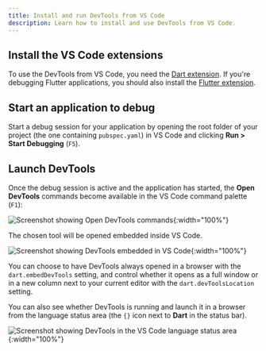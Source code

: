 ```yaml
---
title: Install and run DevTools from VS Code
description: Learn how to install and use DevTools from VS Code.
---
```


## Install the VS Code extensions

To use the DevTools from VS Code, you need the [Dart extension][].
If you're debugging Flutter applications, you should also install
the [Flutter extension][].

## Start an application to debug

Start a debug session for your application by opening the root
folder of your project (the one containing `pubspec.yaml`)
in VS Code and clicking **Run > Start Debugging** (`F5`).

## Launch DevTools

Once the debug session is active and the application has started,
the **Open DevTools** commands become available in the
VS Code command palette (`F1`):

![Screenshot showing Open DevTools commands]({{site.url}}/assets/images/docs/tools/vs-code/vscode_command.png){:width="100%"}

The chosen tool will be opened embedded inside VS Code.

![Screenshot showing DevTools embedded in VS Code]({{site.url}}/assets/images/docs/tools/vs-code/vscode_embedded.png){:width="100%"}

You can choose to have DevTools always opened in a browser with the
`dart.embedDevTools` setting, and control whether it opens as a full window or
in a new column next to your current editor with the `dart.devToolsLocation`
setting.

You can also see whether DevTools is running and launch it in a browser from the
language status area (the `{}` icon next to **Dart** in the status bar).

![Screenshot showing DevTools in the VS Code language status area]({{site.url}}/assets/images/docs/tools/vs-code/vscode_status_bar.png){:width="100%"}

[Dart extension]: https://marketplace.visualstudio.com/items?itemName=Dart-Code.dart-code
[Flutter extension]: https://marketplace.visualstudio.com/items?itemName=Dart-Code.flutter
